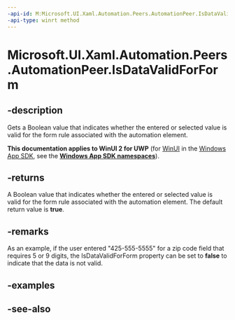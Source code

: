 ```yaml
---
-api-id: M:Microsoft.UI.Xaml.Automation.Peers.AutomationPeer.IsDataValidForForm
-api-type: winrt method
---
```


<!-- Method syntax
public bool IsDataValidForForm()
-->

# Microsoft.UI.Xaml.Automation.Peers.AutomationPeer.IsDataValidForForm

## -description
Gets a Boolean value that indicates whether the entered or selected value is valid for the form rule associated with the automation element.

**This documentation applies to WinUI 2 for UWP** (for [WinUI](/windows/apps/winui/winui3/) in the [Windows App SDK](/windows/apps/windows-app-sdk/), see the **[Windows App SDK namespaces](/windows/windows-app-sdk/api/winrt/)**).

## -returns
A Boolean value that indicates whether the entered or selected value is valid for the form rule associated with the automation element. The default return value is **true**.

## -remarks
As an example, if the user entered "425-555-5555" for a zip code field that requires 5 or 9 digits, the IsDataValidForForm property can be set to **false** to indicate that the data is not valid.

## -examples

## -see-also

